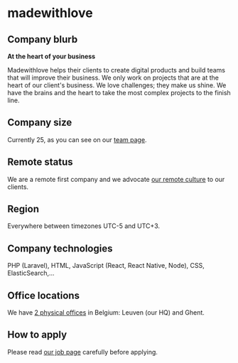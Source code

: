 # madewithlove

## Company blurb

**At the heart of your business**

Madewithlove helps their clients to create digital products and build teams that will improve their business. We only work on projects that are at the heart of our client's business. We love challenges; they make us shine. We have the brains and the heart to take the most complex projects to the finish line.

## Company size

Currently 25, as you can see on our [team page](https://madewithlove.com/team/).

## Remote status

We are a remote first company and we advocate [our remote culture](https://madewithlove.com/culture/) to our clients.

## Region

Everywhere between timezones UTC-5 and UTC+3.

## Company technologies

PHP (Laravel), HTML, JavaScript (React, React Native, Node), CSS, ElasticSearch,...

## Office locations

We have [2 physical offices](https://madewithlove.com/contact/) in Belgium: Leuven (our HQ) and Ghent.

## How to apply

Please read [our job page](https://madewithlove.com/careers/) carefully before applying.
